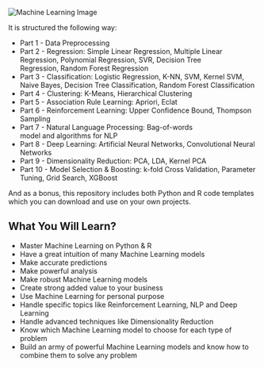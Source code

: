 ![Machine Learning Image](https://miro.medium.com/max/1400/1*cG6U1qstYDijh9bPL42e-Q.jpeg)

It is structured the following way:

- Part 1 - Data Preprocessing
- Part 2 - Regression: Simple Linear Regression, Multiple Linear Regression, Polynomial Regression, SVR, Decision Tree Regression, Random Forest Regression
- Part 3 - Classification: Logistic Regression, K-NN, SVM, Kernel SVM, Naive Bayes, Decision Tree Classification, Random Forest Classification
- Part 4 - Clustering: K-Means, Hierarchical Clustering
- Part 5 - Association Rule Learning: Apriori, Eclat
- Part 6 - Reinforcement Learning: Upper Confidence Bound, Thompson Sampling
- Part 7 - Natural Language Processing: Bag-of-words model and algorithms for NLP
- Part 8 - Deep Learning: Artificial Neural Networks, Convolutional Neural Networks
- Part 9 - Dimensionality Reduction: PCA, LDA, Kernel PCA
- Part 10 - Model Selection & Boosting: k-fold Cross Validation, Parameter Tuning, Grid Search, XGBoost

And as a bonus, this repository includes both Python and R code templates which you can download and use on your own projects.

## What You Will Learn?
- Master Machine Learning on Python & R
- Have a great intuition of many Machine Learning models
- Make accurate predictions
- Make powerful analysis
- Make robust Machine Learning models
- Create strong added value to your business
- Use Machine Learning for personal purpose
- Handle specific topics like Reinforcement Learning, NLP and Deep Learning
- Handle advanced techniques like Dimensionality Reduction
- Know which Machine Learning model to choose for each type of problem
- Build an army of powerful Machine Learning models and know how to combine them to solve any problem
